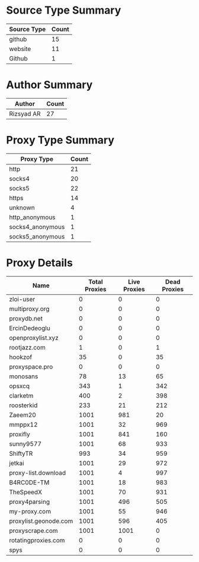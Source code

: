 # Source Type Summary

| Source Type | Count |
|-------------|-------|
| github | 15 |
| website | 11 |
| Github | 1 |


# Author Summary

| Author | Count |
|--------|-------|
| Rizsyad AR | 27 |


# Proxy Type Summary

| Proxy Type | Count |
|------------|-------|
| http | 21 |
| socks4 | 20 |
| socks5 | 22 |
| https | 14 |
| unknown | 4 |
| http_anonymous | 1 |
| socks4_anonymous | 1 |
| socks5_anonymous | 1 |


# Proxy Details

| Name | Total Proxies | Live Proxies | Dead Proxies |
|------|---------------|--------------|---------------|
| zloi-user | 0 | 0 | 0 |
| multiproxy.org | 0 | 0 | 0 |
| proxydb.net | 0 | 0 | 0 |
| ErcinDedeoglu | 0 | 0 | 0 |
| openproxylist.xyz | 0 | 0 | 0 |
| rootjazz.com | 1 | 0 | 1 |
| hookzof | 35 | 0 | 35 |
| proxyspace.pro | 0 | 0 | 0 |
| monosans | 78 | 13 | 65 |
| opsxcq | 343 | 1 | 342 |
| clarketm | 400 | 2 | 398 |
| roosterkid | 233 | 21 | 212 |
| Zaeem20 | 1001 | 981 | 20 |
| mmppx12 | 1001 | 32 | 969 |
| proxifly | 1001 | 841 | 160 |
| sunny9577 | 1001 | 68 | 933 |
| ShiftyTR | 993 | 34 | 959 |
| jetkai | 1001 | 29 | 972 |
| proxy-list.download | 1001 | 4 | 997 |
| B4RC0DE-TM | 1001 | 18 | 983 |
| TheSpeedX | 1001 | 70 | 931 |
| proxy4parsing | 1001 | 496 | 505 |
| my-proxy.com | 1001 | 55 | 946 |
| proxylist.geonode.com | 1001 | 596 | 405 |
| proxyscrape.com | 1001 | 1001 | 0 |
| rotatingproxies.com | 0 | 0 | 0 |
| spys | 0 | 0 | 0 |
